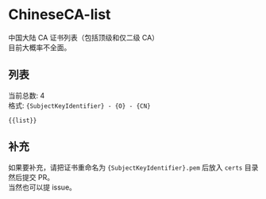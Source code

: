 # ChineseCA-list
中国大陆 CA 证书列表（包括顶级和仅二级 CA）  
目前大概率不全面。  

## 列表
当前总数: 4  
格式: `{SubjectKeyIdentifier} - {O} - {CN}`
```
{{list}}
```

## 补充
如果要补充，请把证书重命名为 `{SubjectKeyIdentifier}.pem` 后放入 `certs` 目录然后提交 PR。  
当然也可以提 issue。